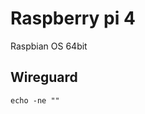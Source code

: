 # Raspberry pi 4
Raspbian OS 64bit

## Wireguard

```
echo -ne ""
```
<!--stackedit_data:
eyJoaXN0b3J5IjpbMzM4ODEzOTQ0XX0=
-->